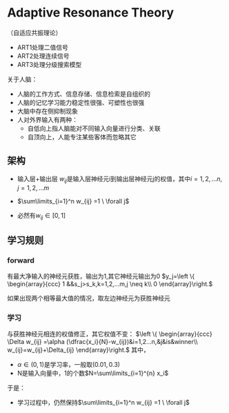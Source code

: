 # Adaptive Resonance Theory
（自适应共振理论）

- ART1处理二值信号
- ART2处理连续信号
- ART3处理分级搜索模型

关于人脑：
- 人脑的工作方式、信息存储、信息检索是自组织的
- 人脑的记忆学习能力稳定性很强、可塑性也很强
- 大脑中存在侧抑制现象
- 人对外界输入有两种：
    - 自低向上指人脑能对不同输入向量进行分类、关联
    - 自顶向上，人能专注某些客体而忽略其它

## 架构
- 输入层+输出层
$w_{ij}$是输入层神经元i到输出层神经元j的权值，其中$i=1,2,...n,j=1,2,...m$

- $\sum\limits_{i=1}^n w_{ij} =1 \  \forall j$
- 必然有$w_{ij}\in [0,1]$
## 学习规则
### forward
有最大净输入的神经元获胜，输出为1,其它神经元输出为0
$y_j=\left \{ \begin{array}{ccc}
1 &&s_j>s_k,k=1,2,...m,j \neq k\\
0
\end{array}\right.$

如果出现两个相等最大值的情况，取左边神经元为获胜神经元

### 学习
与获胜神经元相连的权值修正，其它权值不变：
$\left \{ \begin{array}{ccc}
\Delta w_{ij} =\alpha (\dfrac{x_i}{N}-w_{ij})&i=1,2...n,&j&is&winner\\
w_{ij}=w_{ij}+\Delta_{ij}
\end{array}\right.$
其中，
- $\alpha\in(0,1)$是学习率，一般取$(0.01, 0.3)$
- N是输入向量中，1的个数$N=\sum\limits_{i=1}^{n} x_i$

于是：
- 学习过程中，仍然保持$\sum\limits_{i=1}^n w_{ij} =1 \  \forall j$
